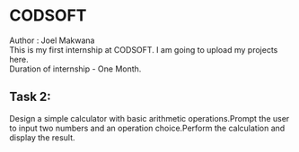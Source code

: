 # CODSOFT
Author : Joel Makwana<br>
This is my first internship at CODSOFT. I am going to upload my projects here. <br>
Duration of internship - One Month.
<br>

## Task 2: 
<p>Design a simple calculator with basic arithmetic operations.Prompt the user to input two numbers and an operation choice.Perform the calculation and display the result.<p>
<br>
